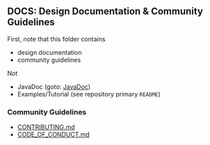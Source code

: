 ## DOCS: Design Documentation & Community Guidelines

First, note that this folder contains
- design documentation
- community guidelines

Not
- JavaDoc (goto: [JavaDoc](https://vulkan4j.doki7.club/))
- Examples/Tutorial (see repository primary `README`)

### Community Guidelines

- [CONTRIBUTING.md](./CONTRIBUTING.md)
- [CODE_OF_CONDUCT.md](./CODE_OF_CONDUCT.md)
